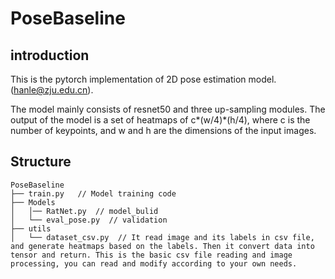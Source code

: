 # PoseBaseline

## introduction
This is the pytorch implementation of 2D pose estimation model. (hanle@zju.edu.cn).

The model mainly consists of resnet50 and three up-sampling modules. 
The output of the model is a set of heatmaps of c*(w/4)*(h/4), where c is the number of keypoints, and w and h are the dimensions of the input images.

## Structure
```
PoseBaseline
├── train.py   // Model training code
├── Models
│   │── RatNet.py  // model_bulid
│   └── eval_pose.py  // validation
├── utils
│   └── dataset_csv.py  // It read image and its labels in csv file, and generate heatmaps based on the labels. Then it convert data into tensor and return. This is the basic csv file reading and image processing, you can read and modify according to your own needs.
```
